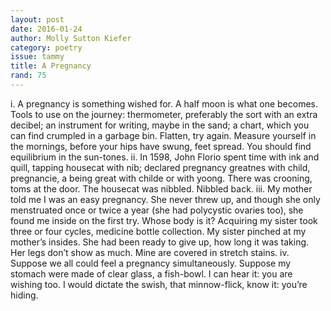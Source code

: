 ```yaml
---
layout: post 
date: 2016-01-24
author: Molly Sutton Kiefer
category: poetry
issue: tammy
title: A Pregnancy
rand: 75 
---
```

i.    A pregnancy is something wished for. A half moon is what one becomes. Tools to use on the journey&#58; thermometer, preferably the sort with an extra decibel; an instrument for writing, maybe in the sand; a chart, which you can find crumpled in a garbage bin. Flatten, try again. Measure yourself in the mornings, before your hips have swung, feet spread. You should find equilibrium in the sun-tones.    ii.    In 1598, John Florio spent time with ink and quill, tapping housecat with nib; declared pregnancy greatnes with child, pregnancie, a being great with childe or with yoong. There was crooning, toms at the door. The housecat was nibbled. Nibbled back.    iii.    My mother told me I was an easy pregnancy. She never threw up, and though she only menstruated once or twice a year (she had polycystic ovaries too), she found me inside on the first try. Whose body is it? Acquiring my sister took three or four cycles, medicine bottle collection. My sister pinched at my mother’s insides. She had been ready to give up, how long it was taking. Her legs don’t show as much. Mine are covered in stretch stains.    iv.    Suppose we all could feel a pregnancy simultaneously. Suppose my stomach were made of clear glass, a fish-bowl. I can hear it&#58; you are wishing too. I would dictate the swish, that minnow-flick, know it&#58; you’re hiding. 